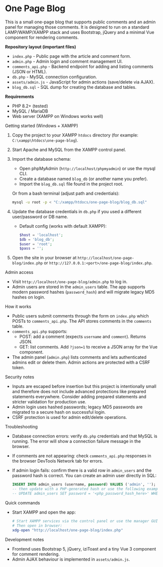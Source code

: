 # One Page Blog

This is a small one-page blog that supports public comments and an admin panel
for managing those comments. It is designed to run on a standard LAMP/WAMP/XAMPP
stack and uses Bootstrap, jQuery and a minimal Vue component for rendering
comments.

**Repository layout (important files)**

-  `index.php` - Public page with the article and comment form.
-  `admin.php` - Admin login and comment management UI.
-  `comments_api.php` - Backend endpoint for adding and listing comments (JSON or HTML).
-  `db.php` - MySQL connection configuration.
-  `assets/admin.js` - JavaScript for admin actions (save/delete via AJAX).
-  `blog_db.sql` - SQL dump for creating the database and tables.

**Requirements**

-  PHP 8.2+ (tested)
-  MySQL / MariaDB
-  Web server (XAMPP on Windows works well)

Getting started (Windows + XAMPP)

1. Copy the project to your XAMPP `htdocs` directory (for example: `C:\xampp\htdocs\one-page-blog`).
2. Start Apache and MySQL from the XAMPP control panel.
3. Import the database schema:

   -  Open phpMyAdmin (`http://localhost/phpmyadmin`) or use the mysql CLI.
   -  Create a database named `blog_db` (or another name you prefer).
   -  Import the `blog_db.sql` file found in the project root.

   Or from a bash terminal (adjust path and credentials):

   ```bash
   mysql -u root -p < "C:/xampp/htdocs/one-page-blog/blog_db.sql"
   ```

4. Update the database credentials in `db.php` if you used a different user/password or DB name.

   -  Default config (works with default XAMPP):

      ```php
      $host = 'localhost';
      $db = 'blog_db';
      $user = 'root';
      $pass = '';
      ```

5. Open the site in your browser at `http://localhost/one-page-blog/index.php` or `http://127.0.0.1:<port>/one-page-blog/index.php`.

Admin access

-  Visit `http://localhost/one-page-blog/admin.php` to log in.
-  Admin users are stored in the `admin_users` table. The app supports modern
   password hashes (`password_hash`) and will migrate legacy MD5 hashes on login.

How it works

-  Public users submit comments through the form on `index.php` which POSTs to
   `comments_api.php`. The API stores comments in the `comments` table.
-  `comments_api.php` supports:
   -  POST: add a comment (expects `username` and `comment`). Returns JSON.
   -  GET: list comments. Add `?json=1` to receive a JSON array for the Vue component.
-  The admin panel (`admin.php`) lists comments and lets authenticated admins
   edit or delete them. Admin actions are protected with a CSRF token.

Security notes

-  Inputs are escaped before insertion but this project is intentionally small
   and therefore does not include advanced protections like prepared statements
   everywhere. Consider adding prepared statements and stricter validation for
   production use.
-  Admin login uses hashed passwords; legacy MD5 passwords are migrated to a
   secure hash on successful login.
-  CSRF protection is used for admin edit/delete operations.

Troubleshooting

-  Database connection errors: verify `db.php` credentials and that MySQL is
   running. The error will show a connection failure message in the browser.
-  If comments are not appearing: check `comments_api.php` responses in the
   browser DevTools Network tab for errors.
-  If admin login fails: confirm there is a valid row in `admin_users` and the
   password hash is correct. You can create an admin user directly in SQL:

   ```sql
   INSERT INTO admin_users (username, password) VALUES ('admin', '');
   -- then update with a PHP-generated hash or use the following example in PHP:
   -- UPDATE admin_users SET password = '<php_password_hash_here>' WHERE username='admin';
   ```

Quick commands

-  Start XAMPP and open the app:

   ```bash
   # Start XAMPP services via the control panel or use the manager GUI on Windows
   # Then open in browser:
   xdg-open "http://localhost/one-page-blog/index.php"
   ```

Development notes

-  Frontend uses Bootstrap 5, jQuery, iziToast and a tiny Vue 3 component for
   comment rendering.
-  Admin AJAX behaviour is implemented in `assets/admin.js`.
